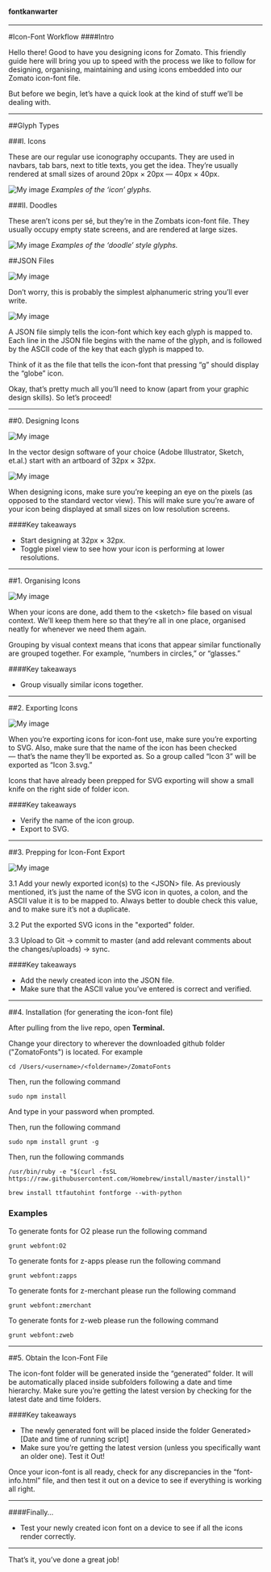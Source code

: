#### fontkanwarter

---

#Icon-Font Workflow
####Intro

Hello there! Good to have you designing icons for Zomato. This friendly guide here will bring you up to speed with the process we like to follow for designing, organising, maintaining and using icons embedded into our Zomato icon-font file. 

But before we begin, let’s have a quick look at the kind of stuff we’ll be dealing with.

---

##Glyph Types

###I. Icons

These are our regular use iconography occupants. They are used in navbars, tab bars, next to title texts, you get the idea. They’re usually rendered at small sizes of around 20px × 20px — 40px × 40px.

![My image](https://raw.githubusercontent.com/dilbertoid/fontkanwarter/master/Readme-Images/1-Icons.png)
_Examples of the ‘icon’ glyphs._

###II. Doodles

These aren’t icons per sé, but they’re in the Zombats icon-font file. They usually occupy empty state screens, and are rendered at large sizes.

![My image](https://raw.githubusercontent.com/dilbertoid/fontkanwarter/master/Readme-Images/2-Doodles.png)
_Examples of the ‘doodle’ style glyphs._

##JSON Files

![My image](https://raw.githubusercontent.com/dilbertoid/fontkanwarter/master/Readme-Images/3-Json-file.png)

Don’t worry, this is probably the simplest alphanumeric string you’ll ever write. 

![My image](https://raw.githubusercontent.com/dilbertoid/fontkanwarter/master/Readme-Images/4-Json-format.png)

A JSON file simply tells the icon-font which key each glyph is mapped to. Each line in the JSON file begins with the name of the glyph, and is followed by the ASCII code of the key that each glyph is mapped to.  

Think of it as the file that tells the icon-font that pressing “g” should display the “globe” icon. 

Okay, that’s pretty much all you’ll need to know (apart from your graphic design skills). So let’s proceed!

---

##0. Designing Icons

![My image](https://raw.githubusercontent.com/dilbertoid/fontkanwarter/master/Readme-Images/5-Sketch-artboard.png)

In the vector design software of your choice (Adobe Illustrator, Sketch, et.al.) start with an artboard of 32px × 32px.  

![My image](https://raw.githubusercontent.com/dilbertoid/fontkanwarter/master/Readme-Images/6-Show-pixels.png)

When designing icons, make sure you’re keeping an eye on the pixels (as opposed to the standard vector view). This will make sure you’re aware of your icon being displayed at small sizes on low resolution screens. 

####Key takeaways

- Start designing at 32px × 32px.
- Toggle pixel view to see how your icon is performing at lower resolutions.

---

##1. Organising Icons 

![My image](https://raw.githubusercontent.com/dilbertoid/fontkanwarter/master/Readme-Images/7-Organize.png)

When your icons are done, add them to the &lt;sketch&gt; file based on visual context. We’ll keep them here so that they’re all in one place, organised neatly for whenever we need them again.

Grouping by visual context means that icons that appear similar functionally are grouped together. For example, “numbers in circles,” or “glasses.”

####Key takeaways

- Group visually similar icons together.

---

##2. Exporting Icons 

![My image](https://raw.githubusercontent.com/dilbertoid/fontkanwarter/master/Readme-Images/8-Export.png)

When you’re exporting icons for icon-font use, make sure you’re exporting to SVG. Also, make sure that the name of the icon has been checked — that’s the name they’ll be exported as. So a group called “Icon 3” will be exported as “Icon 3.svg.”  

Icons that have already been prepped for SVG exporting will show a small knife on the right side of folder icon. 

####Key takeaways

- Verify the name of the icon group. 
- Export to SVG.

---

##3. Prepping for Icon-Font Export

![My image](https://raw.githubusercontent.com/dilbertoid/fontkanwarter/master/Readme-Images/9-Prepping.png)

3.1 Add your newly exported icon(s) to the &lt;JSON&gt; file. As previously mentioned, it’s just the name of the SVG icon in quotes, a colon, and the ASCII value it is to be mapped to. Always better to double check this value, and to make sure it’s not a duplicate. 

3.2 Put the exported SVG icons in the "exported" folder.

3.3 Upload to Git -> commit to master (and add relevant comments about the changes/uploads) -> sync.


####Key takeaways

- Add the newly created icon into the JSON file. 
- Make sure that the ASCII value you’ve entered is correct and verified. 

---

##4. Installation (for generating the icon-font file)

After pulling from the live repo, open **Terminal.**

Change your directory to wherever the downloaded github folder ("ZomatoFonts") is located. For example

```
cd /Users/<username>/<foldername>/ZomatoFonts
```

Then, run the following command

```
sudo npm install
```

And type in your password when prompted. 

Then, run the following command

```
sudo npm install grunt -g
```

Then, run the following commands

```
/usr/bin/ruby -e "$(curl -fsSL https://raw.githubusercontent.com/Homebrew/install/master/install)"

brew install ttfautohint fontforge --with-python

```



###  Examples

To generate fonts for O2 please run the following command

```
grunt webfont:O2
```

To generate fonts for z-apps please run the following command

```
grunt webfont:zapps
```

To generate fonts for z-merchant please run the following command

```
grunt webfont:zmerchant
```

To generate fonts for z-web please run the following command

```
grunt webfont:zweb
```

---

##5. Obtain the Icon-Font File  

The icon-font folder will be generated inside the “generated” folder. It will be automatically placed inside subfolders following a date and time hierarchy. Make sure you’re getting the latest version by checking for the latest date and time folders. 

####Key takeaways

- The newly generated font will be placed inside the folder Generated&gt;[Date and time of running script]
- Make sure you’re getting the latest version (unless you specifically want an older one). Test it Out! 

Once your icon-font is all ready, check for any discrepancies in the “font-info.html” file, and then test it out on a device to see if everything is working all right. 

---

####Finally…

- Test your newly created icon font on a device to see if all the icons render correctly. 

---

That’s it, you’ve done a great job!


